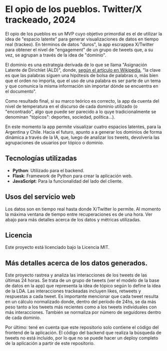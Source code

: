 # El opio de los pueblos. Twitter/X trackeado, 2024

El opio de los pueblos es un MVP cuyo objetivo primordial es el de utilizar la idea de "espacio latente" para generar visualizaciones de datos en tiempo real (trackeo). En términos de datos "duros", la app escrappea X/Twitter para obtener el nivel de "engagement" de un grupo de tweets que, a su vez, se agrupan a través de la idea de "dominio". 

El dominio es una estrategia derivada de lo que se llama "Asignación Latente de Dirichlet (ALD)", donde, [según el artículo en Wikipedia](https://es.wikipedia.org/wiki/Latent_Dirichlet_Allocation), "la clave es que las palabras siguen una hipótesis de bolsa de palabras o, más bien que el orden no importa, que el uso de una palabra es ser parte de un tema y que comunica la misma información sin importar dónde se encuentra en el documento". 

Como resultado final, si su marco teórico es correcto, la app da cuenta del nivel de temperatura en el discurso de cada dominio utilizado (o "encontrado", algo que puede ser parecido a lo quye tradicionalmente se denominan "tópicos": deportes, sociedad, política...).

En este momento la app permite visualizar cuatro espacios latentes, para la Argentina y Chile. Hacia el futuro, apunto a a generar los dominios de forma dinámica a través de la IA, que, luego de analizar los tweets, devolvería las agrupaciones de usuarios por tópico o dominio. 

## Tecnologías utilizadas

- **Python**: Utilizado para el backend.
- **Flask**: Framework de Python para crear la aplicación web.
- **JavaScript**: Para la funcionalidad del lado del cliente.

## Usos del servicio web

Los datos son en tiempo real hasta donde X/Twitter lo permite. Al momento la máxima ventana de tiempo entre recuperaciones es de una hora. Ver abajo para más detalles acerca de los datos y métricas utilizadas. 

## Licencia

Este proyecto está licenciado bajo la Licencia MIT.

## Más detalles acerca de los datos generados.

Este proyecto rastrea y analiza las interacciones de los tweets de las últimas 24 horas. Se trata de un grupo de tweets (ver el modelo de la base de datos en la app) que representa la idea de tópico según lo define la idea de la LDA. Las interacciones trackeadas incluyen likes, retweets y respuestas a cada tweet. Es importante mencionar que cada tweet resulta en un cálculo normalizado donde, dentro del período de 24hs, se da más peso tanto a los tweets más recientes como a los tweets individuales con más interacciones. También se normaliza por número de seguidores dentro de cada dominio. 

Por último: tené en cuenta que este repositorio solo contiene el código del frontend de la aplicación. El código del backend que realiza la búsqueda de tweets no está incluido, por lo que no se puede hacer un deploy completo de la aplicación a partir de este repositorio. 
